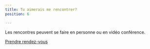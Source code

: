 ```yaml
---
title: Tu aimerais me rencontrer?
position: 6

---
```

Les rencontres peuvent se faire en personne ou en vidéo conférence.

<a class="button" href="https://www.gorendezvous.com/homepage/111690" target="_blank">Prendre rendez-vous</a>